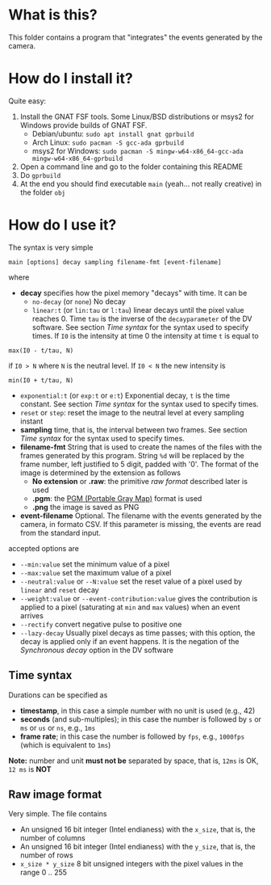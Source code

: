 # What is this?

This folder contains a program that "integrates" the events generated
by the camera.

# How do I install it?

Quite easy:

1. Install the GNAT FSF tools. Some Linux/BSD distributions or msys2 for Windows provide builds of GNAT FSF. 
   * Debian/ubuntu: `sudo apt install gnat gprbuild`
   * Arch Linux: `sudo pacman -S gcc-ada gprbuild`
   * msys2 for Windows: `sudo pacman -S mingw-w64-x86_64-gcc-ada mingw-w64-x86_64-gprbuild`
2. Open a command line and go to the folder containing this README
3. Do `gprbuild`
4. At the end you should find executable `main` (yeah... not really creative) in the folder `obj`

# How do I use it?

The syntax is very simple

```
main [options] decay sampling filename-fmt [event-filename]
```

where

* **decay** specifies how the pixel memory "decays" with time.  It can be
  * `no-decay` (or `none`) No decay
  * `linear:t` (or `lin:tau` or `l:tau`) linear decays until the pixel value reaches 0.  Time `tau` is the inverse of the `decayparameter` of the DV software.  See section *Time syntax* for the syntax used to specify times.  If `I0` is the intensity at time 0 the intensity at time `t` is equal to
```
max(I0 - t/tau, N)
```
if `I0 > N` where `N` is the neutral level.  If `I0 < N` the new intensity is
```
min(I0 + t/tau, N)
```
  * `exponential:t` (or `exp:t` or `e:t`) Exponential decay, `t` is the time constant. See section *Time syntax* for the syntax used to specify times.
  * `reset` or `step`: reset the image to the neutral level at every sampling instant
* **sampling** time, that is, the interval between two frames.  See section *Time syntax* for the syntax used to specify times.
* **filename-fmt** String that is used to create the names of the files with the frames generated by this program.  String `%d` will be replaced by the frame number, left justified to 5 digit, padded with '0'.  The format of the image is determined by the extension as follows
   * **No extension** or **.raw**:  the primitive *raw format* described later is used 
   * **.pgm**: the [PGM (Portable Gray Map)](https://netpbm.sourceforge.net/doc/pgm.html) format is used
   * **.png**  the image is saved as PNG
* **event-filename** Optional.  The filename with the events generated by the camera, in formato CSV.  If this parameter is missing, the events are read from the standard input.

accepted options are
* `--min:value` set the minimum value of a pixel
* `--max:value` set the maximum value of a pixel
* `--neutral:value` or `--N:value` set the reset value of a pixel used by `linear` and `reset` decay
* `--weight:value` or `--event-contribution:value`  gives the contribution is applied to a pixel (saturating at `min` and `max` values) when an event arrives
* `--rectify` convert negative pulse to positive one
* `--lazy-decay` Usually pixel decays as time passes; with this option, the decay is applied only if an event happens.  It is the negation of the *Synchronous decay* option in the DV software
## Time syntax

Durations can be specified as
* **timestamp**, in this case a simple number with no unit is used (e.g., 42)
* **seconds** (and sub-multiples); in this case the number is followed by `s` or `ms` or `us` or `ns`, e.g., `1ms`
* **frame rate**; in this case the number is followed by `fps`, e.g., `1000fps` (which is equivalent to `1ms`)

**Note:** number and unit **must not be** separated by space, that is, `12ms` is OK, `12 ms` is **NOT**

## Raw image format

Very simple.  The file contains
* An unsigned 16 bit integer (Intel endianess) with the `x_size`, that is, the number of columns
* An unsigned 16 bit integer (Intel endianess) with the `y_size`, that is, the number of rows
* `x_size * y_size` 8 bit unsigned integers with the pixel values in the range 0 .. 255


